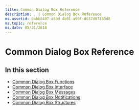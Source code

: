 ```yaml
---
title: Common Dialog Box Reference
description: . | Common Dialog Box Reference
ms.assetid: 0abb8407-a50d-4b01-a90f-d037d67183d8
ms.topic: reference
ms.date: 05/31/2018
---
```


# Common Dialog Box Reference

## In this section

-   [Common Dialog Box Functions](common-dialog-box-functions.md)
-   [Common Dialog Box Interface](common-dialog-box-interfaces.md)
-   [Common Dialog Box Messages](common-dialog-box-messages.md)
-   [Common Dialog Box Notifications](common-dialog-box-notifications.md)
-   [Common Dialog Box Structures](common-dialog-box-structures.md)

 

 





